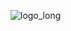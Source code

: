 ![logo_long](https://github.com/KieranCanter/FlipReady/assets/74733079/daf10696-262d-4701-a09c-e532a969c486)
